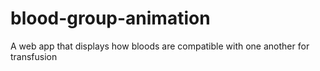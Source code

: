 # blood-group-animation

A web app that displays how bloods are compatible with one another for transfusion
